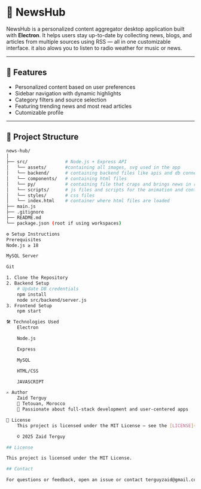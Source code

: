 # 📰 NewsHub

NewsHub is a personalized content aggregator desktop application built with **Electron**. It helps users stay up-to-date by collecting news, blogs, and articles from multiple sources using RSS — all in one customizable interface.
it also alows you to listen to radio weather for music or news.

---

## 🚀 Features

- Personalized content based on user preferences
- Sidebar navigation with dynamic highlights
- Category filters and source selection
- Featuring trending news and most read articles
- Cutomizable profile

---

## 📁 Project Structure

```bash
news-hub/
│
├── src/              # Node.js + Express API
│   └── assets/       #containing all images, svg used in the app
│   └── backend/      # containing backend files like apis and db connection file
│   └── components/   # containing html files
│   └── py/           # containing file that craps and brings news in rss and saves them
│   └── scripts/      # js files and scripts for the animation and content loading
│   └── styles/       # css files
│   └── index.html    # container where html files are loaded
├── main.js
├── .gitignore
├── README.md
└── package.json (root if using workspaces)

⚙️ Setup Instructions
Prerequisites
Node.js ≥ 18

MySQL Server

Git

1. Clone the Repository
2. Backend Setup
    # Update DB credentials
    npm install
    node src/backend/server.js
3. Frontend Setup
    npm start

🛠 Technologies Used
    Electron

    Node.js

    Express

    MySQL

    HTML/CSS

    JAVASCRIPT

✍️ Author
    Zaid Terguy
    📍 Tetouan, Morocco
    🚀 Passionate about full-stack development and user-centered apps

📄 License
    This project is licensed under the MIT License — see the [LICENSE](./LICENSE) file for details.

    © 2025 Zaid Terguy

## License

This project is licensed under the MIT License.

## Contact

For questions or feedback, open an issue or contact terguyzaid@gmail.com.
```
